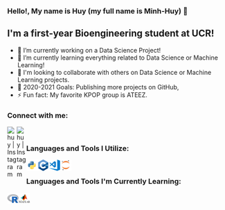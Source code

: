 ### Hello!, My name is Huy (my full name is Minh-Huy) 👋

## I'm a first-year Bioengineering student at UCR!

- 🔭    I’m currently working on a Data Science Project!
- 🌱    I’m currently learning everything related to Data Science or Machine Learning!
- 👯    I'm looking to collaborate with others on Data Science or Machine Learning projects.
- 🥅    2020-2021 Goals: Publishing more projects on GitHub, 
- ⚡    Fun fact: My favorite KPOP group is ATEEZ.

### Connect with me:
[<img align="left" alt="huy | Instagram" width="22px" src="https://cdn.jsdelivr.net/npm/simple-icons@v3/icons/facebook.svg" />](https://www.facebook.com/niddehtaeh)
[<img align="left" alt="huy | Instagram" width="22px" src="https://cdn.jsdelivr.net/npm/simple-icons@v3/icons/instagram.svg" />](https://www.instagram.com/huyyligan/)

<br/>

### Languages and Tools I Utilize:

<img align="left" alt="Python" width="26px" src="https://raw.githubusercontent.com/github/explore/80688e429a7d4ef2fca1e82350fe8e3517d3494d/topics/python/python.png" />
<img align="left" alt="C++" width="26px" src="https://raw.githubusercontent.com/github/explore/80688e429a7d4ef2fca1e82350fe8e3517d3494d/topics/cpp/cpp.png"/ >
<img align="left" alt="Visual Studio Code" width="26px" src="https://raw.githubusercontent.com/github/explore/80688e429a7d4ef2fca1e82350fe8e3517d3494d/topics/visual-studio-code/visual-studio-code.png"/>
<img align="left" alt="Jupyter Notebook" width="26px" src="https://raw.githubusercontent.com/github/explore/80688e429a7d4ef2fca1e82350fe8e3517d3494d/topics/jupyter-notebook/jupyter-notebook.png"/>

<br/>

### Languages and Tools I'm Currently Learning:

<img align="left" alt="R" width="26px" src="https://raw.githubusercontent.com/github/explore/80688e429a7d4ef2fca1e82350fe8e3517d3494d/topics/r/r.png" />
<img align="left" alt="MATLAB" width="26px" src="https://raw.githubusercontent.com/github/explore/80688e429a7d4ef2fca1e82350fe8e3517d3494d/topics/matlab/matlab.png" />



